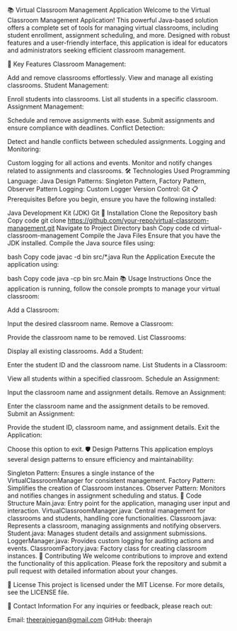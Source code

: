 📚 Virtual Classroom Management Application
Welcome to the Virtual Classroom Management Application! This powerful Java-based solution offers a complete set of tools for managing virtual classrooms, including student enrollment, assignment scheduling, and more. Designed with robust features and a user-friendly interface, this application is ideal for educators and administrators seeking efficient classroom management.

🎯 Key Features
Classroom Management:

Add and remove classrooms effortlessly.
View and manage all existing classrooms.
Student Management:

Enroll students into classrooms.
List all students in a specific classroom.
Assignment Management:

Schedule and remove assignments with ease.
Submit assignments and ensure compliance with deadlines.
Conflict Detection:

Detect and handle conflicts between scheduled assignments.
Logging and Monitoring:

Custom logging for all actions and events.
Monitor and notify changes related to assignments and classrooms.
🛠️ Technologies Used
Programming Language: Java
Design Patterns: Singleton Pattern, Factory Pattern, Observer Pattern
Logging: Custom Logger
Version Control: Git
📋 Prerequisites
Before you begin, ensure you have the following installed:

Java Development Kit (JDK)
Git
🚀 Installation
Clone the Repository
bash
Copy code
git clone https://github.com/your-repo/virtual-classroom-management.git
Navigate to Project Directory
bash
Copy code
cd virtual-classroom-management
Compile the Java Files
Ensure that you have the JDK installed. Compile the Java source files using:

bash
Copy code
javac -d bin src/*.java
Run the Application
Execute the application using:

bash
Copy code
java -cp bin src.Main
📚 Usage Instructions
Once the application is running, follow the console prompts to manage your virtual classroom:

Add a Classroom:

Input the desired classroom name.
Remove a Classroom:

Provide the classroom name to be removed.
List Classrooms:

Display all existing classrooms.
Add a Student:

Enter the student ID and the classroom name.
List Students in a Classroom:

View all students within a specified classroom.
Schedule an Assignment:

Input the classroom name and assignment details.
Remove an Assignment:

Enter the classroom name and the assignment details to be removed.
Submit an Assignment:

Provide the student ID, classroom name, and assignment details.
Exit the Application:

Choose this option to exit.
🛡️ Design Patterns
This application employs several design patterns to ensure efficiency and maintainability:

Singleton Pattern: Ensures a single instance of the VirtualClassroomManager for consistent management.
Factory Pattern: Simplifies the creation of Classroom instances.
Observer Pattern: Monitors and notifies changes in assignment scheduling and status.
📜 Code Structure
Main.java: Entry point for the application, managing user input and interaction.
VirtualClassroomManager.java: Central management for classrooms and students, handling core functionalities.
Classroom.java: Represents a classroom, managing assignments and notifying observers.
Student.java: Manages student details and assignment submissions.
LoggerManager.java: Provides custom logging for auditing actions and events.
ClassroomFactory.java: Factory class for creating classroom instances.
🤝 Contributing
We welcome contributions to improve and extend the functionality of this application. Please fork the repository and submit a pull request with detailed information about your changes.

📜 License
This project is licensed under the MIT License. For more details, see the LICENSE file.

📧 Contact Information
For any inquiries or feedback, please reach out:

Email: theerajnjegan@gmail.com
GitHub: theerajn
